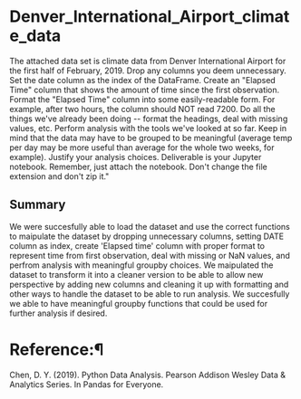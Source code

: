 # Denver_International_Airport_climate_data
The attached data set is climate data from Denver International Airport for the first half of February, 2019.  Drop any columns you deem unnecessary. Set the date column as the index of the DataFrame. Create an "Elapsed Time" column that shows the amount of time since the first observation. Format the "Elapsed Time" column into some easily-readable form. For example, after two hours, the column should NOT read 7200. Do all the things we've already been doing -- format the headings, deal with missing values, etc. Perform analysis with the tools we've looked at so far. Keep in mind that the data may have to be grouped to be meaningful (average temp per day may be more useful than average for the whole two weeks, for example). Justify your analysis choices. Deliverable is your Jupyter notebook. Remember, just attach the notebook. Don't change the file extension and don't zip it."
## Summary

We were succesfully able to load the dataset and use the correct functions to maipulate the dataset by dropping unnecessary columns, setting DATE column as index, create 'Elapsed time' column with proper format to represent time from first observation, deal with missing or NaN values, and perfrom analysis with meaningful groupby choices. We maipulated the dataset to transform it into a cleaner version to be able to allow new perspective by adding new columns and cleaning it up with formatting and other ways to handle the dataset to be able to run analysis. We succesfully we able to have meaningful groupby functions that could be used for further analysis if desired. 
# Reference:¶
Chen, D. Y. (2019). Python Data Analysis. Pearson Addison Wesley Data & Analytics Series. In Pandas for Everyone.
